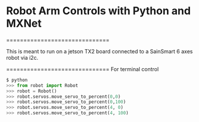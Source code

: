 # Robot Arm Controls with Python and MXNet


==============================

This is meant to run on a jetson TX2 board connected to 
a SainSmart 6 axes robot via i2c.


==============================
For terminal control
```python
$ python 
>>> from robot import Robot
>>> robot = Robot()
>>> robot.servos.move_servo_to_percent(0,0)
>>> robot.servos.move_servo_to_percent(0,100)
>>> robot.servos.move_servo_to_percent(4, 0)
>>> robot.servos.move_servo_to_percent(4, 100)
```

